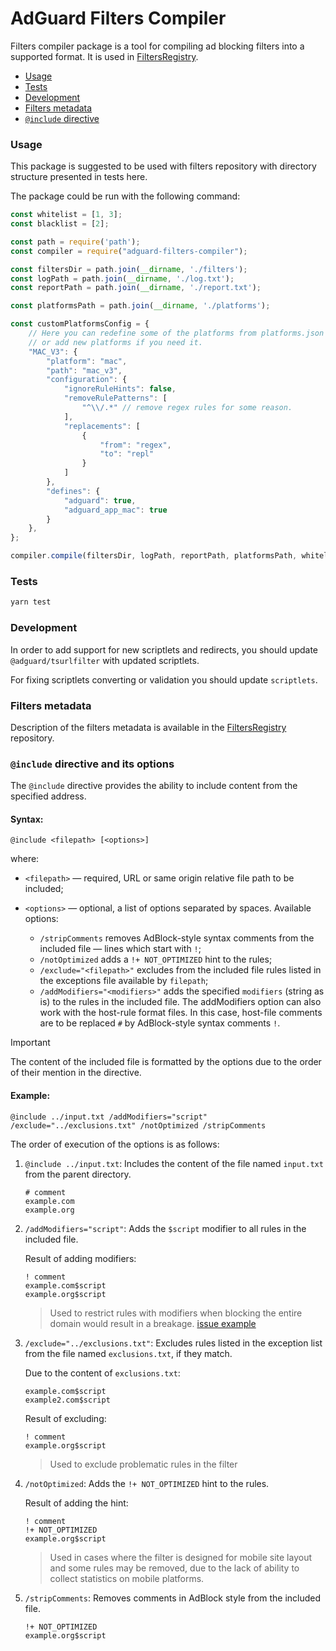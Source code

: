 # AdGuard Filters Compiler

Filters compiler package is a tool for compiling ad blocking filters into a supported format.
It is used in [FiltersRegistry].

- [Usage](#usage)
- [Tests](#tests)
- [Development](#development)
- [Filters metadata](#filters-metadata)
- [`@include` directive](#include-directive)

### Usage

This package is suggested to be used with filters repository with directory structure presented in tests here.

The package could be run with the following command:

```javascript
const whitelist = [1, 3];
const blacklist = [2];

const path = require('path');
const compiler = require("adguard-filters-compiler");

const filtersDir = path.join(__dirname, './filters');
const logPath = path.join(__dirname, './log.txt');
const reportPath = path.join(__dirname, './report.txt');

const platformsPath = path.join(__dirname, './platforms');

const customPlatformsConfig = {
    // Here you can redefine some of the platforms from platforms.json
    // or add new platforms if you need it.
    "MAC_V3": {
        "platform": "mac",
        "path": "mac_v3",
        "configuration": {
            "ignoreRuleHints": false,
            "removeRulePatterns": [
                "^\\/.*" // remove regex rules for some reason.
            ],
            "replacements": [
                {
                    "from": "regex",
                    "to": "repl"
                }
            ]
        },
        "defines": {
            "adguard": true,
            "adguard_app_mac": true
        }
    },
};

compiler.compile(filtersDir, logPath, reportPath, platformsPath, whitelist, blacklist, customPlatformsConfig);
```

### Tests

```bash
yarn test
```

### Development

In order to add support for new scriptlets and redirects,
you should update `@adguard/tsurlfilter` with updated scriptlets.

For fixing scriptlets converting or validation you should update `scriptlets`.

### Filters metadata

Description of the filters metadata is available in the [FiltersRegistry][filters-metadata] repository.

### <a name="include-directive"></a> `@include` directive and its options

The `@include` directive provides the ability to include content from the specified address.

#### Syntax:

```text
@include <filepath> [<options>]
```

where:

- `<filepath>` — required, URL or same origin relative file path to be included;
- `<options>` — optional, a list of options separated by spaces.
  Available options:

    - `/stripComments` removes AdBlock-style syntax comments from the included file — lines which start with `!`;
    - `/notOptimized` adds a `!+ NOT_OPTIMIZED` hint to the rules;
    - `/exclude="<filepath>"` excludes from the included file rules
      listed in the exceptions file available by `filepath`;
    - `/addModifiers="<modifiers>"` adds the specified `modifiers` (string as is) to the rules in the included file.
      The addModifiers option can also work with the host-rule format files.
      In this case, host-file comments are to be replaced `#` by AdBlock-style syntax comments `!`.

> [!IMPORTANT]
> The content of the included file is formatted by the options due to the order of their mention in the directive.

#### Example:

```adblock
@include ../input.txt /addModifiers="script" /exclude="../exclusions.txt" /notOptimized /stripComments
```

The order of execution of the options is as follows:

1. `@include ../input.txt`: Includes the content of the file named `input.txt` from the parent directory.

    ``` adblock
    # comment
    example.com
    example.org
    ```

1. `/addModifiers="script"`: Adds the `$script` modifier to all rules in the included file.

    Result of adding modifiers:

    ``` adblock
    ! comment
    example.com$script
    example.org$script
    ```

    > Used to restrict rules with modifiers when blocking the entire domain would result in a breakage.
    > [issue example](https://github.com/AdguardTeam/FiltersCompiler/issues/190)

1. `/exclude="../exclusions.txt"`: Excludes rules listed in the exception list from the file named `exclusions.txt`, if they match.

    Due to the content of `exclusions.txt`:

    ``` adblock
    example.com$script
    example2.com$script
    ```

    Result of excluding:

    ``` adblock
    ! comment
    example.org$script
    ```

    > Used to exclude problematic rules in the filter

1. `/notOptimized`: Adds the `!+ NOT_OPTIMIZED` hint to the rules.

    Result of adding the hint:

    ``` adblock
    ! comment
    !+ NOT_OPTIMIZED
    example.org$script
    ```

    > Used in cases where the filter is designed for mobile site layout and some rules may be removed,
    > due to the lack of ability to collect statistics on mobile platforms.

1. `/stripComments`: Removes comments in AdBlock style from the included file.

    ``` adblock
    !+ NOT_OPTIMIZED
    example.org$script
    ```

[FiltersRegistry]: https://github.com/AdguardTeam/FiltersRegistry/
[filters-metadata]: https://github.com/AdguardTeam/FiltersRegistry/blob/master/README.md#filters-metadata
